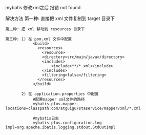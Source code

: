mybatis
  修改xml之后 报错 not found

  解决方法
    第一种: 直接把 xml 文件复制到 target 目录下

    第二种: 把 xml 移动到 resources 目录下

    第三种: 1) 在 pom.xml 文件中配置 
                <build>
                  <resources>
                    <resource>
                    <directory>src/main/java</directory>
                    <includes>
                        <include>**/*.xml</include>
                    </includes>
                    <filtering>false</filtering>
                  </resources>
                </build>
           
           2) 在 application.properties 中配置
                #配置mapper xml文件的路径
                mybatis-plus.mapper-locations=classpath:com/atguigu/staservice/mapper/xml/*.xml

                #mybatis日志
                mybatis-plus.configuration.log-impl=org.apache.ibatis.logging.stdout.StdOutImpl
